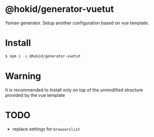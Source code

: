 # @hokid/generator-vuetut

Yoman generator. Setup another configuration based on vue template.


# Install

```bash
$ npm i -g @hokid/generator-vuetut
```

# Warning

It is recommended to Install only on top of the unmodified structure provided by the vue template

# TODO

* replace settings for `browserslist`